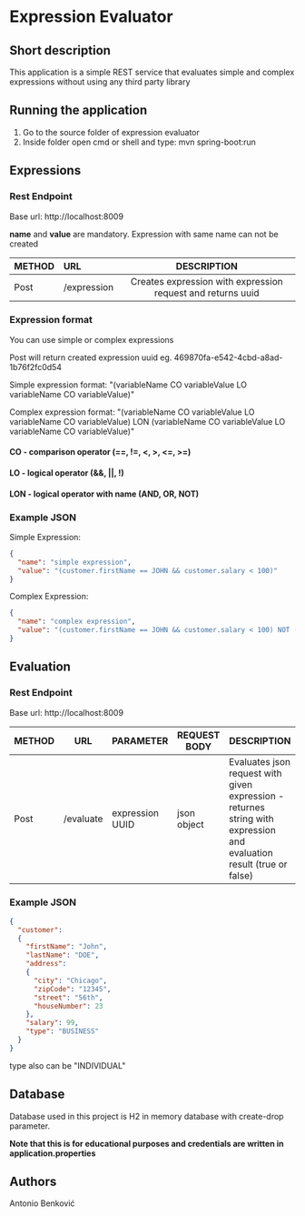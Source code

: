 # Expression Evaluator
## Short description
This application is a simple REST service that evaluates simple and complex expressions
without using any third party library

## Running the application

1. Go to the source folder of expression evaluator
2. Inside folder open cmd or shell and type: mvn spring-boot:run

## Expressions

### Rest Endpoint
Base url: http://localhost:8009

**name** and **value** are mandatory. Expression with same name can not be created

| METHOD | URL |                         DESCRIPTION                         |
|--------|:-------------|:-----------------------------------------------------------:|
| Post   | /expression | Creates expression with expression request and returns uuid |

### Expression format

You can use simple or complex expressions

Post will return created expression uuid eg. 469870fa-e542-4cbd-a8ad-1b76f2fc0d54

Simple expression format: "(variableName CO variableValue LO variableName CO variableValue)"

Complex expression format:
"(variableName CO variableValue LO variableName CO variableValue) LON (variableName CO variableValue LO variableName CO variableValue)"

#### CO - comparison operator (==, !=, <, >, <=, >=)
#### LO - logical operator (&&, ||, !)
#### LON - logical operator with name (AND, OR, NOT)

### Example JSON

Simple Expression:
```json
{
  "name": "simple expression",
  "value": "(customer.firstName == JOHN && customer.salary < 100)"
}
```
Complex Expression:
```json
{
  "name": "complex expression",
  "value": "(customer.firstName == JOHN && customer.salary < 100) NOT (customer.address != null && customer.address.city == Washington)"
}
```

## Evaluation

### Rest Endpoint
Base url: http://localhost:8009

| METHOD | URL | PARAMETER       | REQUEST BODY | DESCRIPTION                                                                                                          |
|--------|-----|-----------------|--------------|----------------------------------------------------------------------------------------------------------------------|
| Post   | /evaluate | expression UUID | json object  | Evaluates json request with given expression - returnes string with expression and evaluation result (true or false) |

### Example JSON

```json
{
  "customer":
  {
    "firstName": "John",
    "lastName": "DOE",
    "address":
    {
      "city": "Chicago",
      "zipCode": "12345",
      "street": "56th",
      "houseNumber": 23
    },
    "salary": 99,
    "type": "BUSINESS"
  }
}
```
type also can be "INDIVIDUAL"

## Database

Database used in this project is H2 in memory database with create-drop parameter.

**Note that this is for educational purposes and credentials are written in application.properties**


## Authors
Antonio Benković